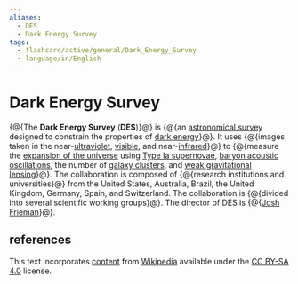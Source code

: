 ```yaml
---
aliases:
  - DES
  - Dark Energy Survey
tags:
  - flashcard/active/general/Dark_Energy_Survey
  - language/in/English
---
```


# Dark Energy Survey

{@{The __Dark Energy Survey__ (__DES__)}@} is {@{an [astronomical survey](astronomical%20survey.md) designed to constrain the properties of [dark energy](dark%20energy.md)}@}. It uses {@{images taken in the near-[ultraviolet](ultraviolet.md), [visible](visible%20spectrum.md), and near-[infrared](infrared.md)}@} to {@{measure the [expansion of the universe](expansion%20of%20the%20universe.md) using [Type Ia supernovae](Type%20Ia%20supernova.md), [baryon acoustic oscillations](baryon%20acoustic%20oscillations.md), the number of [galaxy clusters](galaxy%20groups%20and%20clusters.md), and [weak gravitational lensing](weak%20gravitational%20lensing.md)}@}. The collaboration is composed of {@{research institutions and universities}@} from the United States, Australia, Brazil, the United Kingdom, Germany, Spain, and Switzerland. The collaboration is {@{divided into several scientific working groups}@}. The director of DES is {@{[Josh Frieman](Joshua%20A.%20Frieman.md)}@}.

## references

This text incorporates [content](https://en.wikipedia.org/wiki/Dark_Energy_Survey) from [Wikipedia](Wikipedia.md) available under the [CC BY-SA 4.0](https://creativecommons.org/licenses/by-sa/4.0/) license.
